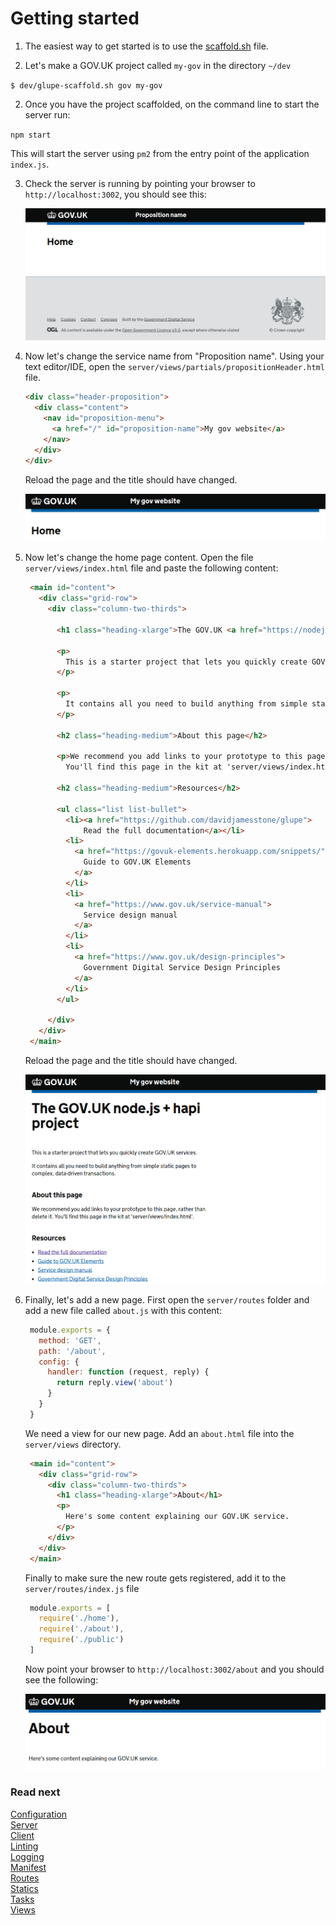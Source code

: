 # Getting started

1. The easiest way to get started is to use the [scaffold.sh](scaffold.md) file.

2. Let's make a GOV.UK project called `my-gov` in the directory `~/dev`

  `$ dev/glupe-scaffold.sh gov my-gov`

2. Once you have the project scaffolded, on the command line to start the server run:

  `npm start`

   This will start the server using `pm2` from the entry point of the application `index.js`.

3. Check the server is running by pointing your browser to `http://localhost:3002`, you should see this:

   ![start](start.png)

4. Now let's change the service name from "Proposition name". Using your text editor/IDE, open the `server/views/partials/propositionHeader.html` file. 

   ```html
   <div class="header-proposition">
     <div class="content">
       <nav id="proposition-menu">
         <a href="/" id="proposition-name">My gov website</a>
       </nav>
     </div>
   </div>
   ```

   Reload the page and the title should have changed.

   ![my gov title](my-gov-title.png)

5. Now let's change the home page content. Open the file `server/views/index.html` file and paste the following content:

   ```html
    <main id="content">
      <div class="grid-row">
        <div class="column-two-thirds">

          <h1 class="heading-xlarge">The GOV.UK <a href="https://nodejs.org/en/">Node.js</a> + <a href="http://hapijs.com/">hapi</a> project</h1>

          <p>
            This is a starter project that lets you quickly create GOV.UK services.
          </p>

          <p>
            It contains all you need to build anything from simple static pages to complex, data-driven transactions.
          </p>

          <h2 class="heading-medium">About this page</h2>

          <p>We recommend you add links to your prototype to this page, rather than delete it.
            You'll find this page in the kit at 'server/views/index.html'.</p>

          <h2 class="heading-medium">Resources</h2>

          <ul class="list list-bullet">
            <li><a href="https://github.com/davidjamesstone/glupe">
                Read the full documentation</a></li>
            <li>
              <a href="https://govuk-elements.herokuapp.com/snippets/">
                Guide to GOV.UK Elements
              </a>
            </li>
            <li>
              <a href="https://www.gov.uk/service-manual">
                Service design manual
              </a>
            </li>
            <li>
              <a href="https://www.gov.uk/design-principles">
                Government Digital Service Design Principles
              </a>
            </li>
          </ul>

        </div>
      </div>
    </main>
   ```
   Reload the page and the title should have changed.

   ![home page](home.png)

6. Finally, let's add a new page. First open the `server/routes` folder and add a new file called `about.js` with this content:

   ```js
    module.exports = {
      method: 'GET',
      path: '/about',
      config: {
        handler: function (request, reply) {
          return reply.view('about')
        }
      }
    }   
   ```

   We need a view for our new page. Add an `about.html` file into the `server/views` directory.

   ```html
    <main id="content">
      <div class="grid-row">
        <div class="column-two-thirds">
          <h1 class="heading-xlarge">About</h1>
          <p>
            Here's some content explaining our GOV.UK service.
          </p>
        </div>
      </div>
    </main> 
   ```

   Finally to make sure the new route gets registered, add it to the `server/routes/index.js` file
   ```js
    module.exports = [
      require('./home'),
      require('./about'),
      require('./public')
    ]
   ```

   Now point your browser to `http://localhost:3002/about` and you should see the following:

   ![about page](about.png)


### Read next  
[Configuration](config.md)  
[Server](server.md)  
[Client](client.md)  
[Linting](linting.md)  
[Logging](logging.md)  
[Manifest](manifest.md)  
[Routes](routes.md)  
[Statics](statics.md)  
[Tasks](tasks.md)  
[Views](views.md)  